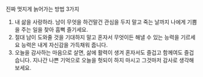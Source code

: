 
진짜 멋지게
늙어가는
방법 3가지
1. 내 삶을 사랑하라. 남이 무엇을 하건말건 관심을 두지 말고 죽는 날까지 
나에게 기쁨을 주는 일을 찾아 흠뻑 즐기세요.
2. 절대 남이 도와줄 것을 기대하지 말고 혼자서 무엇이든 해낼 수 있는 능력을 기르세요
능력은 내게 자신감을 가득채워 줍니다.
3. 오늘을 감사하는 마음으로 살면, 삶에 활력이 생겨 혼자서도 즐겁고 함께여도 즐겁습니다.
지나간 나쁜 기억으로 오늘을 헛되이 하지 마시고 그것마저 감사로 생각해 보세요.
